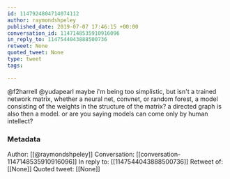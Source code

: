 ```yaml
---
id: 1147924804714074112
author: raymondshpeley
published_date: 2019-07-07 17:46:15 +00:00
conversation_id: 1147148535910916096
in_reply_to: 1147544043888500736
retweet: None
quoted_tweet: None
type: tweet
tags:

---
```


@f2harrell @yudapearl maybe i'm being too simplistic, but isn't a trained network matrix, whether a neural net, convnet, or random forest, a model consisting of the weights in the structure of the matrix? a directed graph is also then a model. or are you saying models can come only by human intellect?

### Metadata

Author: [[@raymondshpeley]]
Conversation: [[conversation-1147148535910916096]]
In reply to: [[1147544043888500736]]
Retweet of: [[None]]
Quoted tweet: [[None]]
